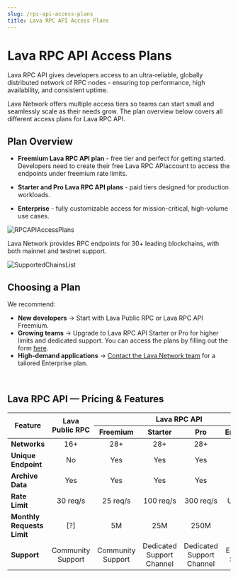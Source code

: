 ```yaml
---
slug: /rpc-api-access-plans
title: Lava RPC API Access Plans
---
```


# Lava RPC API Access Plans

Lava RPC API gives developers access to an ultra-reliable, globally distributed network of RPC nodes - ensuring top performance, high availability, and consistent uptime.

Lava Network offers multiple access tiers so teams can start small and seamlessly scale as their needs grow. The plan overview below covers all different access plans for Lava RPC API. 

## Plan Overview

- **Freemium Lava RPC API plan** - free tier and perfect for getting started. Developers need to create their free Lava RPC APIaccount to access the endpoints under freemium rate limits.

- **Starter and Pro Lava RPC API plans** - paid tiers designed for production workloads.

- **Enterprise** - fully customizable access for mission-critical, high-volume use cases.

![RPCAPIAccessPlans](/img/lava-rpc-api/api-access-plans.png)

Lava Network provides RPC endpoints for 30+ leading blockchains, with both mainnet and testnet support. 

![SupportedChainsList](/img/lava-rpc-api/supported-chains.png)

## Choosing a Plan

We recommend:

- **New developers** → Start with Lava Public RPC or Lava RPC API Freemium.
- **Growing teams** → Upgrade to Lava RPC API Starter or Pro for higher limits and dedicated support. You can access the plans by filling out the form [here](https://forms.monday.com/forms/0ed86b5d09439ad55035d7c22399528c?r=use1&Plan=Business).
- **High-demand applications** → [Contact the Lava Network team](https://forms.monday.com/forms/0ed86b5d09439ad55035d7c22399528c?r=use1&Plan=Business) for a tailored Enterprise plan.
<br/>

## Lava RPC API — Pricing & Features

<table>
  <thead>
    <tr>
      <th rowspan="2">Feature</th>
      <th rowspan="2" align="center" valign="center">Lava Public RPC</th>
      <th colspan="4" align="center">Lava RPC API</th>
    </tr>
    <tr>
      <th align="center">Freemium</th>
      <th align="center">Starter</th>
      <th align="center">Pro</th>
      <th align="center">Enterprise</th>
    </tr>
  </thead>
  <tbody>
    <tr>
      <td><strong>Networks</strong></td>
      <td align="center">16+</td>
      <td align="center">28+</td>
      <td align="center">28+</td>
      <td align="center">28+</td>
      <td align="center">28+</td>
    </tr>
    <tr>
      <td><strong>Unique Endpoint</strong></td>
      <td align="center">No</td>
      <td align="center">Yes</td>
      <td align="center">Yes</td>
      <td align="center">Yes</td>
      <td align="center">Yes</td>
    </tr>
    <tr>
      <td><strong>Archive Data</strong></td>
      <td align="center">Yes</td>
      <td align="center">Yes</td>
      <td align="center">Yes</td>
      <td align="center">Yes</td>
      <td align="center">Yes</td>
    </tr>
    <tr>
      <td><strong>Rate Limit</strong></td>
      <td align="center">30 req/s</td>
      <td align="center">25 req/s</td>
      <td align="center">100 req/s</td>
      <td align="center">300 req/s</td>
      <td align="center">Unlimited</td>
    </tr>
    <tr>
      <td><strong>Monthly Requests Limit</strong></td>
      <td align="center">[?]</td>
      <td align="center">5M</td>
      <td align="center">25M</td>
      <td align="center">250M</td>
      <td align="center">400M+</td>
    </tr>
    <tr>
      <td><strong>Support</strong></td>
      <td align="center">Community Support</td>
      <td align="center">Community Support</td>
      <td align="center">Dedicated Support Channel</td>
      <td align="center">Dedicated Support Channel</td>
      <td align="center">Enterprise Support</td>
    </tr>
  </tbody>
</table>
